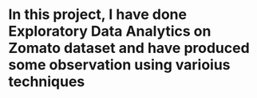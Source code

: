 # In this project, I have done Exploratory Data Analytics on Zomato dataset and have produced some observation using varioius techniques
